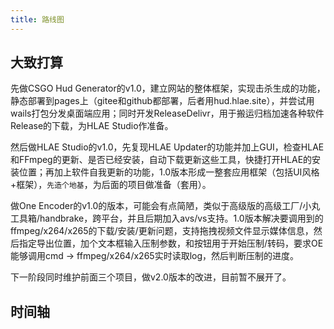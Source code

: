 ```yaml
---
title: 路线图
---
```


## 大致打算

先做CSGO Hud Generator的v1.0，建立网站的整体框架，实现击杀生成的功能，静态部署到pages上（gitee和github都部署，后者用hud.hlae.site），并尝试用wails打包分发桌面端应用；同时开发ReleaseDelivr，用于搬运归档加速各种软件Release的下载，为HLAE Studio作准备。

然后做HLAE Studio的v1.0，先复现HLAE Updater的功能并加上GUI，检查HLAE和FFmpeg的更新、是否已经安装，自动下载更新这些工具，快捷打开HLAE的安装位置；再加上软件自我更新的功能，1.0版本形成一整套应用框架（包括UI风格+框架），`先造个地基`，为后面的项目做准备（套用）。

做One Encoder的v1.0的版本，可能会有点简陋，类似于高级版的高级工厂/小丸工具箱/handbrake，跨平台，并且后期加入avs/vs支持。1.0版本解决要调用到的ffmpeg/x264/x265的下载/安装/更新问题，支持拖拽视频文件显示媒体信息，然后指定导出位置，加个文本框输入压制参数，和按钮用于开始压制/转码，要求OE能够调用cmd -> ffmpeg/x264/x265实时读取log，然后判断压制的进度。

下一阶段同时维护前面三个项目，做v2.0版本的改进，目前暂不展开了。

## 时间轴

<template>
  <a-timeline>
    <a-timeline-item>
      v0.0.x 示例
      <a-tag color="blue">xx版</a-tag>
      <p>
        更新内容：<br/>
        &emsp;- <a-tag color="orange">新增</a-tag> 添加了鸽食；<br/>
        &emsp;- <a-tag color="green">优化</a-tag> 优化了鸽食的投喂方式；<br/>
        &emsp;- <a-tag color="purple">修复</a-tag> 修复了找不到鸽食的问题。<br/>
      </p>
    </a-timeline-item>
    <a-timeline-item>
      v0.0.x 示例2
      <a-tag color="blue">xx版</a-tag>
      <p>
        更新内容：<br/>
        &emsp;- <a-tag color="orange">新增</a-tag> 添加了鸽食；<br/>
        &emsp;- <a-tag color="green">优化</a-tag> 优化了鸽食的投喂方式；<br/>
        &emsp;- <a-tag color="purple">修复</a-tag> 修复了找不到鸽食的问题。<br/>
      </p>
    </a-timeline-item>
  </a-timeline>
</template>